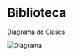 # Biblioteca

Diagrama de Clases 

![Diagrama](https://user-images.githubusercontent.com/34014602/70101150-136ede00-1602-11ea-80de-8e7c61322cf6.jpeg)
